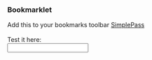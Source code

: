 <h3>Bookmarklet</h3>
Add this to your bookmarks toolbar
<a href="javascript:(function()%7Bdocument.activeElement.value%20%3D%20btoa(encodeURIComponent(prompt(%22Please%20enter%20your%20personal%20password%22%2C%20%22%22)%20%2B%20window.location.hostname).replace(%2F%25(%5B0-9A-F%5D%7B2%7D)%2Fg%2C%20function(match%2C%20p1)%20%7Breturn%20String.fromCharCode('0x'%20%2B%20p1)%3B%7D))%7D)()">SimplePass</a>

<br>
<br>
Test it here:<br>
<input type="text"/>
